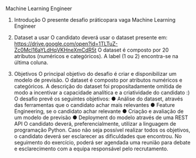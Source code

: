 Machine Learning Engineer



1. Introdução
O presente desafio práticopara  vaga Machine Learning Engineer 

2. Dataset a usar
O candidato deverá usar o dataset presente em:
https://drive.google.com/open?id=1TLTuZ-Zc0Mcl16aYLdHqVKHneXmCdR5t
O dataset é composto por 20 atributos (numéricos e categóricos). A label (1 ou 2) encontra-se na
última coluna.

3. Objetivos
O principal objetivo do desafio é criar e disponibilizar um modelo de previsão. O dataset é
composto por atributos numéricos e categóricos. A descrição do dataset foi propositadamente
omitida de modo a incentivar a capacidade analítica e a criatividade do candidato :)
O desafio prevê os seguintes objetivos:
● Análise do dataset, através das ferramentas que o candidato achar mais relevantes
● Feature Engineering, se o candidato achar relevante
● Criação e avaliação de um modelo de previsão
● Deployment do modelo através de uma REST API
O candidato deverá, preferencialmente, utilizar a linguagem de programação Python.
Caso não seja possível realizar todos os objetivos, o candidato deverá ser esclarecer as
dificuldades que encontrou.
No seguimento do exercício, poderá ser agendada uma reunião para debate e esclarecimento
com a equipa responsável pelo recrutamento.
